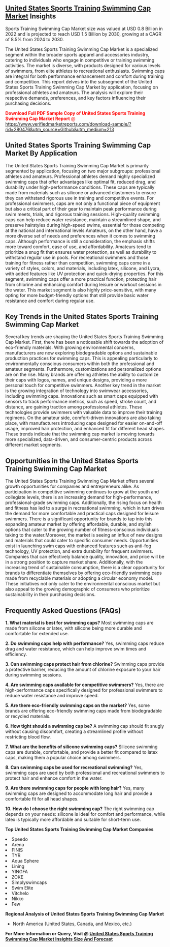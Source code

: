 <h2><a href="https://www.verifiedmarketreports.com/download-sample/?rid=280476&amp;utm_source=Github&amp;utm_medium=213" target="_blank">United States Sports Training Swimming Cap Market</a> Insights</h2><p>Sports Training Swimming Cap Market size was valued at USD 0.8 Billion in 2022 and is projected to reach USD 1.5 Billion by 2030, growing at a CAGR of 8.5% from 2024 to 2030.</p><p><p>The United States Sports Training Swimming Cap Market is a specialized segment within the broader sports apparel and accessories industry, catering to individuals who engage in competitive or training swimming activities. The market is diverse, with products designed for various levels of swimmers, from elite athletes to recreational enthusiasts. Swimming caps are integral for both performance enhancement and comfort during training and competition. This report delves into the subsegment of the United States Sports Training Swimming Cap Market by application, focusing on professional athletes and amateurs. The analysis will explore their respective demands, preferences, and key factors influencing their purchasing decisions. <p><span class=""><span style="color: #ff0000;"><strong>Download Full PDF Sample Copy of United States Sports Training Swimming Cap Market Report</strong> @ </span><a href="https://www.verifiedmarketreports.com/download-sample/?rid=280476&amp;utm_source=Github&amp;utm_medium=213" target="_blank">https://www.verifiedmarketreports.com/download-sample/?rid=280476&amp;utm_source=Github&amp;utm_medium=213</a></span></p></p><h2>United States Sports Training Swimming Cap Market By Application</h2><p>The United States Sports Training Swimming Cap Market is primarily segmented by application, focusing on two major subgroups: professional athletes and amateurs. Professional athletes demand highly specialized swimming caps that offer advantages like optimal fit, reduced drag, and durability under high-performance conditions. These caps are typically made from materials such as silicone or advanced elastomers to ensure they can withstand rigorous use in training and competitive events. For professional swimmers, caps are not only a functional piece of equipment but also a critical part of their gear to maintain peak performance during swim meets, trials, and rigorous training sessions. High-quality swimming caps can help reduce water resistance, maintain a streamlined shape, and preserve hairstyles during high-speed swims, essential for those competing at the national and international levels.Amateurs, on the other hand, have a more diverse set of needs and preferences when it comes to swimming caps. Although performance is still a consideration, the emphasis shifts more toward comfort, ease of use, and affordability. Amateurs tend to prioritize a snug fit that ensures water protection, as well as durability to withstand regular use in pools. For recreational swimmers and those training for fitness rather than competition, swimming caps come in a variety of styles, colors, and materials, including latex, silicone, and Lycra, with added features like UV protection and quick-drying properties. For this segment, swimming caps offer a more practical function, protecting hair from chlorine and enhancing comfort during leisure or workout sessions in the water. This market segment is also highly price-sensitive, with many opting for more budget-friendly options that still provide basic water resistance and comfort during regular use.<h2>Key Trends in the United States Sports Training Swimming Cap Market</h2><p>Several key trends are shaping the United States Sports Training Swimming Cap Market. First, there has been a noticeable shift towards the adoption of eco-friendly materials. With growing environmental concerns, manufacturers are now exploring biodegradable options and sustainable production practices for swimming caps. This is appealing particularly to environmentally conscious consumers within both the professional and amateur segments. Furthermore, customizations and personalized options are on the rise. Many brands are offering athletes the ability to customize their caps with logos, names, and unique designs, providing a more personal touch for competitive swimmers. Another key trend in the market is the growing integration of technology into swimwear accessories, including swimming caps. Innovations such as smart caps equipped with sensors to track performance metrics, such as speed, stroke count, and distance, are gaining traction among professional athletes. These technologies provide swimmers with valuable data to improve their training regimens. On the amateur side, comfort-driven innovations are also taking place, with manufacturers introducing caps designed for easier on-and-off usage, improved hair protection, and enhanced fit for different head shapes. These trends indicate that the swimming cap market is moving towards more specialized, data-driven, and consumer-centric products across different market segments.</p><h2>Opportunities in the United States Sports Training Swimming Cap Market</h2><p>The United States Sports Training Swimming Cap Market offers several growth opportunities for companies and entrepreneurs alike. As participation in competitive swimming continues to grow at the youth and collegiate levels, there is an increasing demand for high-performance, professional-grade swimming caps. Additionally, the rising focus on health and fitness has led to a surge in recreational swimming, which in turn drives the demand for more comfortable and practical caps designed for leisure swimmers. There is a significant opportunity for brands to tap into this expanding amateur market by offering affordable, durable, and stylish options that cater to the growing number of fitness-conscious individuals taking to the water.Moreover, the market is seeing an influx of new designs and materials that could cater to specific consumer needs. Opportunities exist in launching swim caps with enhanced features such as anti-fog technology, UV protection, and extra durability for frequent swimmers. Companies that can effectively balance quality, innovation, and price will be in a strong position to capture market share. Additionally, with the increasing trend of sustainable consumption, there is a clear opportunity for brands to differentiate themselves by offering eco-friendly swimming caps made from recyclable materials or adopting a circular economy model. These initiatives not only cater to the environmental conscious market but also appeal to the growing demographic of consumers who prioritize sustainability in their purchasing decisions.</p><h2>Frequently Asked Questions (FAQs)</h2><p><strong>1. What material is best for swimming caps?</strong> Most swimming caps are made from silicone or latex, with silicone being more durable and comfortable for extended use.</p><p><strong>2. Do swimming caps help with performance?</strong> Yes, swimming caps reduce drag and water resistance, which can help improve swim times and efficiency.</p><p><strong>3. Can swimming caps protect hair from chlorine?</strong> Swimming caps provide a protective barrier, reducing the amount of chlorine exposure to your hair during swimming sessions.</p><p><strong>4. Are swimming caps available for competitive swimmers?</strong> Yes, there are high-performance caps specifically designed for professional swimmers to reduce water resistance and improve speed.</p><p><strong>5. Are there eco-friendly swimming caps on the market?</strong> Yes, some brands are offering eco-friendly swimming caps made from biodegradable or recycled materials.</p><p><strong>6. How tight should a swimming cap be?</strong> A swimming cap should fit snugly without causing discomfort, creating a streamlined profile without restricting blood flow.</p><p><strong>7. What are the benefits of silicone swimming caps?</strong> Silicone swimming caps are durable, comfortable, and provide a better fit compared to latex caps, making them a popular choice among swimmers.</p><p><strong>8. Can swimming caps be used for recreational swimming?</strong> Yes, swimming caps are used by both professional and recreational swimmers to protect hair and enhance comfort in the water.</p><p><strong>9. Are there swimming caps for people with long hair?</strong> Yes, many swimming caps are designed to accommodate long hair and provide a comfortable fit for all head shapes.</p><p><strong>10. How do I choose the right swimming cap?</strong> The right swimming cap depends on your needs: silicone is ideal for comfort and performance, while latex is typically more affordable and suitable for short-term use.</p></p><p><strong>Top United States Sports Training Swimming Cap Market Companies</strong></p><div data-test-id=""><p><li>Speedo</li><li> Arena</li><li> FINIS</li><li> TYR</li><li> Aqua Sphere</li><li> Lining</li><li> YINGFA</li><li> ZOKE</li><li> Simplyswimcaps</li><li> Swim Elite</li><li> Vitchelo</li><li> Nikko</li><li> Few</li></p><div><strong>Regional Analysis of&nbsp;United States Sports Training Swimming Cap Market</strong></div><ul><li dir="ltr"><p dir="ltr">North America&nbsp;(United States, Canada, and Mexico, etc.)</p></li></ul><p><strong>For More Information or Query, Visit @&nbsp;</strong><strong><a href="https://www.verifiedmarketreports.com/product/sports-training-swimming-cap-market/?utm_source=Github&amp;utm_medium=213" target="_blank">United States Sports Training Swimming Cap Market Insights Size And Forecast</a></strong></p></div>
